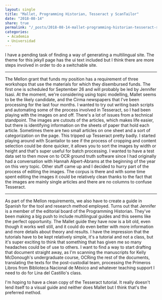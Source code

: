 ```yaml
---
layout: single
title: "Mallet, Programming Historian, Tesseract y ScanTailor"
date: "2018-08-14"
share: true
permalink: "/_posts/2018-08-14-mallet-programming-historian-tesseract-scantailor"
categories: 
 - Academia
 - Universidad
---
```


I have a pending task of finding a way of generating a multilingual site. The theme for this jekyll page has the ui text included but I think there are more steps involved in order to do a switchable site.

***

The Mellon grant that funds my position has a requirement of three workshops that use the materials for which they disembursed funds. The first one is scheduled for September 26 and will probably be led by Jennifer Isasi. At the moment, we're considering using topic modelling, Mallet seems to be the likely candidate, and the Cirma newspapers that I've been processing for the last four months. I wanted to try out writing bash scripts and automating some of the process involved in Tesseract, so I had been playing with the images on and off. There's a lot of issues from a technical standpoint. The images are cutouts of the articles, which makes life easier, but there is identifying information on the sheets of paper that hold each article. Sometimes there are two small articles on one sheet and a sort of categorization on the page. This tripped up Tesseract pretty badly. I started playing around with Scantailor to see if the process of cropping and content selection could be done quicker, it allows you to sort the images by width or height and that's super useful for batch processing. I wanted to have a test data set to then move on to OCR ground truth software since I had originally had a conversation with Hannah Alpert-Abrams at the beginning of the year on this very topic. Other stuff came up and I decided to hurry part of the process of editing the images. The corpus is there and with some time spent editing the images it could be relatively clean thanks to the fact that the images are mainly single articles and there are no columns to confuse Tesseract.

***

As part of the Mellon requirements, we also have to create a guide in Spanish for the tool and research method employed. Turns out that Jennifer is a member of the editorial board of the Programming Historian. They've been making a big push to include multilingual guides and this seems like the perfect opportunity. The Mallet guide they have now is a bit old, even though it works well still, and it could do even better with more information and more details about theory and results. I have the impression that the tutorials have to be kept relatively simple, it's a tutorial and not a class, but it's super exciting to think that something that has given me so many headaches could be of use to others. I want to find a way to start drafting that document straight away, as I'm scanning the manuscripts for Kelly McDonough's undergraduate course, OCRing the rest of the documents, translating the texts for the post-custodial team, processing the Primeros Libros from Biblioteca Nacional de México and whatever teaching support I need to do for Lina del Castillo's class. 

I'm hoping to have a clean copy of the Tesseract tutorial. It really doesn't lend itself to a visual guide and neither does Mallet but I think that's the preferred method.  

